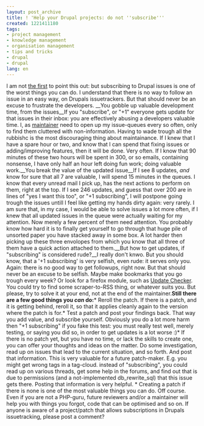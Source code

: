 ```yaml
---
layout: post_archive
title: ! 'Help your Drupal projects: do not ''subscribe'''
created: 1221411180
tags:
- project management
- knowledge management
- organisation management
- tips and tricks
- drupal
- drupal
lang: en
---
```

I am not [the first](http://acko.net/blog/whats-wrong-with-drupal) to point this out: but subscribing to Drupal issues is one of the worst things you can do. I understand that there is no way to follow an issue in an easy way, on Drupals issuetrackers. But that should never be an excuse to frustrate the developers. __You gobble up valuable development time, from the issues__If you "subscribe", or "+1" everyone gets update for that issues in their inbox: you are effectively abusing a developers valuable time. I, as [maintainer](publications/blogs/2008-08-15-help_maintainers_maintain) need to open up my issue-queues every so often, only to find them cluttered with non-information. Having to wade trough all the rubbishc is the most discouraging thing about maintainance. If I knew that I have a spare hour or two, and know that I can spend that fixing issues or adding/improving features, then it will be done. Very often. If I know that 90 minutes of these two hours will be spent in 300, or so emails, containing nonsense, I have only half an hour left doing fun work; doing valuable work.__You break the value of the updated issue__If I see 8 updates, _and_ know for sure that all 7 are valuable, I will spend 15 minutes in the queues. I know that every unread mail I pick up, has the next actions to perform on them, right at the top. If I see 246 updates, and guess that over 200 are in lines of "yes I want this too", or "+1 subscribing", I will postpone going trough the issues untill I feel like getting my hands dirty again: very rarely. I am sure that, in my case, I would be able to solve issues a lot more often, if I knew that all updated issues in the queue were actually waiting for my attention. Now merely a few percent of them need attention. You probably know how hard it is to finally get yourself to go through that huge pile of unsorted paper you have stacked away in some box. A lot harder then picking up these three envolopes from which you know that all three of them have a quick action attached to them.__But how to get updates, if "subscribing" is considered rude?__I really don't knwo. But you should know, that a '+1 subscribing' is very selfish, even rude: it serves only you. Again: there is no good way to get followups, right now. But that should never be an excuse to be selfish. Maybe make bookmarks that you go trough every week? Or look for a firefox module, such as [Update Checker](https://addons.mozilla.org/en-US/firefox/addon/3362). You could try to find some scraper-to-RSS thing, or whatever suits you. But please, try to solve it at your end, not at the end of the maintainer.__Still there are a few good things you _can_ do:__* Reroll the patch. If there is a patch, and it is getting behind, reroll it, so that it applies cleanly again to the version where the patch is for.* Test a patch and post your findings back. That way you add value, and subscribe yourself. Obviously you do a lot more harm then "+1 subscribing" if you fake this test: you must really test well, merely testing, or saying you did so, in order to get updates is a lot worse :)* If there is no patch yet, but you have no time, or lack the skills to create one, you can offer your thoughts and ideas on the matter. Do some investigation, read up on issues that lead to the current situation, and so forth. And post that information. This is very valuable for a future patch-maker. E.g. you might get wrong tags in a tag-cloud. instead of "subscribing", you could read up on various threads, get some help in the forums, and find out that is due to permissions (and a not-implemented db_rewrite_sql) that this issue gets there. Posting that information is very helpful. * Creating a patch if there is none is one of the most valuable things you can do. Off course. Even if you are not a PHP-guru, future reviewers and/or a maintainer will help you with things you forgot, code that can be optimised and so on. If anyone is aware of a project/patch that allows subscriptions in Drupals issuetracking, please post a comment?
